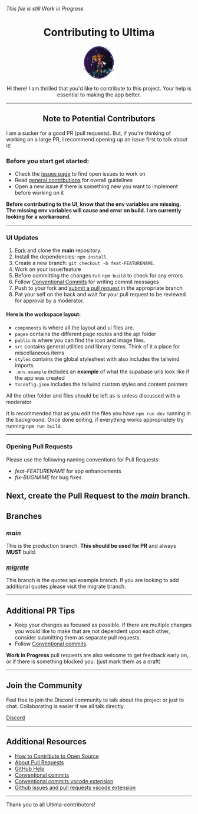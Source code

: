 [fork]: https://github.com/0hundred0/ultima/fork
[pr]: https://github.com/0hundred0/ultima/pulls

*This file is still Work in Progress*
<h1 align='center'>Contributing to Ultima</h1>

<p align="center">
	<img src="/public/images/sora-idle.gif" alt="Logo" width="90" height="90">	
</p>

<p align="center">
	Hi there! I am thrilled that you'd like to contribute to this project. Your help is essential to making the app better.
</p>


---
<h2 align='center'>Note to Potential Contributors</h2>

I am a sucker for a good PR (pull requests). But, if you're thinking of working on a large PR, I recommend opening up an issue first to talk about it! 
<br>

### Before you start get started:
- Check the [issues page](https://github.com/0hundred0/ultima/issues) to find open issues to work on
- Read [general contributions](https://github.com/0hundred0/ultima/blob/main/CONTRIBUTING.md) for overall guidelines
- Open a new issue if there is something new you want to implement before working on it

**Before contributing to the UI, know that the env variables are missing. The missing env variables will cause and error on build. I am currently looking for a workaround.**

---

### UI Updates
1. [Fork][fork] and clone the __main__ repository.
2. Install the dependencies: `npm install`.
3. Create a new branch: `git checkout -b feat-FEATURENAME`.
4. Work on your issue/feature
5. Before committing the changes run `npm build` to check for any errors
6. Follow [Conventional Commits](https://www.conventionalcommits.org/en/v1.0.0/) for writing commit messages
7. Push to your fork and [submit a pull request][pr] in the appropriate branch
8. Pat your self on the back and wait for your pull request to be reviewed for approval by a moderator.

#### Here is the workspace layout:
- `components` is where all the layout and ui files are.
- `pages` contains the different page routes and the api folder
- `public` is where you can find the icon and image files.
- `src` contains general utilities and library items. Think of it a place for miscellaneous items
- `styles` contains the global stylesheet with also includes the tailwind imports
- `.env.example` includes an **example** of what the supabase urls look like if the app was created
- `tsconfig.json` includes the tailwind custom styles and content pointers

All the other folder and files should be left as is unless discussed with a moderator

It is recommended that as you edit the files you have `npm run dev` running in the background.
Once done editing, if everything works appropriately try running `npm run build`.

---
### Opening Pull Requests

Please use the following naming conventions for Pull Requests:
- *feat-FEATURENAME* for app enhancements
- *fix-BUGNAME* for bug fixes

Next, create the **Pull Request** to the *main* branch.
---

## Branches
### *main*
This is the production branch.
**This should be used for PR** and always **MUST** build.
### [*migrate*](https://github.com/0hundred0/ultima/tree/migrate)
This branch is the quotes api example branch. If you are looking to add additional quotes please visit the migrate branch.

---

## Additional PR Tips 

- Keep your changes as focused as possible. If there are multiple changes you would like to make that are not dependent upon each other, consider submitting them as separate pull requests.
- Follow [Conventional commits](https://www.conventionalcommits.org/en/v1.0.0/).

**Work in Progress** pull requests are also welcome to get feedback early on, or if there is something blocked you. (just mark them as a draft)

---

## Join the Community

Feel free to join the Discord community to talk about the project or just to chat. Collaborating is easier if we all talk directly.

[Discord](https://discord.gg/mPgVbGPw)

---

## Additional Resources

- [How to Contribute to Open Source](https://opensource.guide/how-to-contribute/)
- [About Pull Requests](https://help.github.com/articles/about-pull-requests/)
- [GitHub Help](https://help.github.com)
- [Conventional commits](https://www.conventionalcommits.org/en/v1.0.0/)
- [Conventional commits vscode extension](https://marketplace.visualstudio.com/items?itemName=vivaxy.vscode-conventional-commits)
- [Github issues and pull requests vscode extension](https://marketplace.visualstudio.com/items?itemName=GitHub.vscode-pull-request-github)

---

Thank you to all Ultima-contributors!
